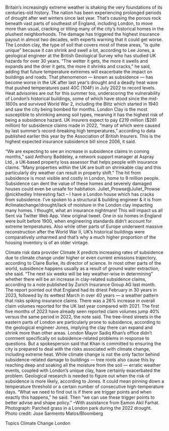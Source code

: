 Britain’s increasingly extreme weather is shaking the very foundations of its centuries-old history.
The nation has been experiencing prolonged periods of drought after wet winters since last year. That’s causing the porous rock beneath vast parts of southeast of England, including London, to move more than usual, cracking or tilting many of the city’s historical homes in the plushest neighborhoods. The damage has triggered the highest insurance payout in almost two decades, with experts warning that it could get worse.
The London clay, the type of soil that covers most of these areas, “is quite unique” because it can shrink and swell a lot, according to Lee Jones, a geological engineer at the British Geological Survey who has studied UK hazards for over 30 years. “The wetter it gets, the more it swells and expands and the drier it gets, the more it shrinks and cracks,” he said, adding that future temperature extremes will exacerbate the impact on buildings and roads.
That phenomenon — known as subsidence — has become worse in the UK after last year’s drought and a deadly heat wave that pushed temperatures past 40C (104F) in July 2022 to record levels. Heat advisories are out for this summer too, underscoring the vulnerability of London’s historical buildings, some of which have stood since the mid-1800s and survived World War 2, including the Blitz which started in 1940 and saw the city being bombed for months.
London Clay is the most susceptible to shrinking among soil types, meaning it has the highest risk of being a subsidence hazard.
UK insurers expect to pay £219 million ($281 million) for subsidence claims made in 2022, “many of which were caused by last summer’s record-breaking high temperatures,” according to data published earlier this year by the Association of British Insurers. This is the highest expected insurance subsidence bill since 2006, it said.

“We are expecting to see an increase in subsidence claims in coming months,” said Anthony Baddeley, a network support manager at Aspray Ltd., a UK-based property loss assessor that helps people with insurance claims. “Many properties within the UK are built on shrinkable clay and this particularly dry weather can result in property shift.”
The hit from subsidence is most visible and costly in London, home to 9 million people. Subsidence can dent the value of these homes and severely damaged houses could even be unsafe for habitation.
Juliet_Prowse@Juliet_Prowse
@nickhedley Interesting fact – I have a London house which has cracks from subsidence. I’ve spoken to a structural & building engineer & it is from #climatechange/drought/lack of moisture in the London clay impacting many homes. I thought, what an insurance nightmare! This will impact us all
Sent via Twitter Web App.
View original tweet.
One in six homes in England were built before 1900, when engineering standards didn’t account for extreme temperatures. Also while other parts of Europe underwent massive reconstruction after the World War II, UK’s historical buildings were comparatively unharmed and that’s why a much higher proportion of the housing inventory is of an older vintage.

Climate risk data provider Climate X predicts increasing rates of subsidence due to climate change under higher or even current emissions trajectory, according to Claire Burke, its director of science. In most other parts of the world, subsidence happens usually as a result of ground water extraction, she said.
“The next six weeks will be key weather-wise in determining” whether there will be an increase in clay-related subsidence claims, according to a note published by Zurich Insurance Group AG last month. The report pointed out that England had its driest February in 30 years in 2023, followed by its wettest March in over 40 years — a weather pattern that risks spiking insurance claims.
There was a 26% increase in overall claim volumes reported for the UK last year compared with 2021. The first five months of 2023 have already seen reported claim volumes jump 40% versus the same period in 2022, the note said.
The tree-lined streets in the eastern parts of London are particularly prone to subsidence, according to the geological engineer Jones, implying the clay there can expand and shrink more than other areas.
London Mayor Sadiq Khan’s office didn’t comment specifically on subsidence-related problems in response to questions. But a spokesperson said that Khan is committed to ensuring the city is prepared to deal with the risks associated with climate change, including extreme heat.
While climate change is not the only factor behind subsidence-related damage to buildings — tree roots also cause this by reaching deep and soaking all the moisture from the soil — erratic weather events, coupled with London’s unique clay, have certainly exacerbated the problem.
Geological research is needed to figure out when the risk of subsidence is more likely, according to Jones. It could mean pinning down a temperature threshold or a certain number of consecutive high-temperature days.
“What we need to find out is if there are trigger points and when exactly this happens,” he said. Then “we can use these trigger points to better advise and shape policy.”
–With assistance from Eamon Akil Farhat.
Photograph: Parched grass in a London park during the 2022 drought. Photo credit: Jose Sarmento Matos/Bloomberg

Topics
Climate Change
London
